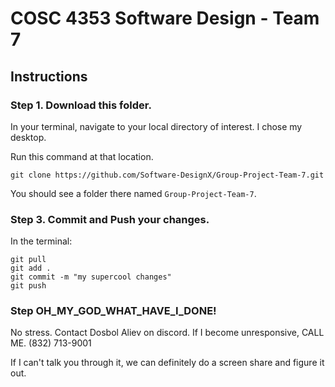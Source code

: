 # COSC 4353 Software Design - Team 7

## Instructions

### Step 1. Download this folder.
In your terminal, navigate to your local directory of interest. I chose my desktop.

Run this command at that location.

```
git clone https://github.com/Software-DesignX/Group-Project-Team-7.git
```

You should see a folder there named `Group-Project-Team-7`. 



### Step 3. Commit and Push your changes.

In the terminal:

```
git pull
git add .
git commit -m "my supercool changes"
git push
```

### Step OH_MY_GOD_WHAT_HAVE_I_DONE!

No stress. Contact Dosbol Aliev on discord. If I become unresponsive, CALL ME. (832) 713-9001

If I can't talk you through it, we can definitely do a screen share and figure it out.
